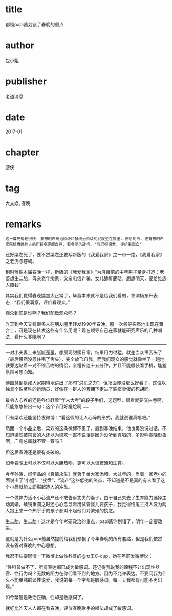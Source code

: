 # title
都怪papi酱划错了春晚的重点

# author
包小姐

# publisher
老道消息

# date
2017-01

# chapter
游侠

# tag
大文娱, 春晚

# remarks
`这一篇死得也很快. 要想明白统治阶级和被统治阶级的屁股坐在哪里. 要想明白. 还有想明白实际排春晚的人他们有多理解自己, 有多同仇敌忾. "我们很满意, 评价看观众"`

还好梁左死了，要不然梁左还要写新版的《我爱我家》之一带一路，《我爱我家》之老虎与苍蝇。



到时候像本届春晚一样，新版的《我爱我家》“为屏幕前的中年男子量身打造：老婆想生二胎，母亲老年痴呆，父亲电信诈骗，女儿舔屏鹿晗，想想明天，要给维族人赔钱”



其实我们觉得春晚尴尬太正常了，毕竟本来就不是给我们看的，导演杨东升表态：“我们很满意，评价看观众。”



观众到底是谁啊？我们配做观众吗？



昨天到今天又有很多人在朋友圈里转发1990年春晚，那一次领导突然地出现在舞台上，可是现在转发这些有什么用呢？现在领导自己在家就能研究声乐的几种唱法，看什么春晚啊？

---


一对小夫妻上来腻腻歪歪，想展现甜蜜日常，结果用力过猛，就差当众甩舌头了（最后果然没忍住甩了舌头），完全放飞自我，而我们观众的感觉就像坐了一趟地铁旁边站着一对不停舌吻的情侣，全程长达十五分钟，并且不能假装看手机，尴尬氛围可想而知。



傅园慧倒是如大家期待地讲出了那句“洪荒之力”，但场面却没那么好看了，这位以独具个性著称的运动员，好像在一群人的簇拥下走进了装疯卖傻的死胡同。

 

最令人心疼的还是各位赶着“年末大考”的段子手们，这题型，眼看就要交白卷啊，只能悠悠挤出一句：这个节目好尴尬啊……



只有梁欢还能坚持发微博：“看这假的让人心碎的形式，我就说谁真唱吧。”

 

然而一个小品之后，梁欢的这条微博不见了，直到春晚结束，他也再没说过话。不知道梁欢被禁言的人还以为梁欢一直不说话是因为没听到真唱的，多影响春晚形象啊，广电总局就不管一管吗？

但这届春晚还是很有突破的。



如今春晚上可以不仅可以大胆热吻，更可以大谈繁殖和生育。



今年孙涛、闫学晶的《真情永驻》就勇于给大家添堵，大过年的，当着一家老小的面说出了“小姐”、“接盘”、“流产”这些低劣的笑点，不知道是不是真的有人看了这个小品就能立即燃起造人的冲动。

 

一个做体力活不小心流产还不敢告诉丈夫的妻子，由于自己失去了生育能力选择主动离婚，破镜重圆之时还心心念念着用试管婴儿要孩子，我觉得结尾主持人没为两人抱上来一个热乎乎的孩子都对不起他们对繁殖的执念。



生二胎，生二胎！这才是今年考研政治的重点，papi酱你划错了，明年一定要改进。



这就是为什么papi酱虽然提前给我们预报了今年春晚的所有套路，但是我们依然没有答对春晚的中心思想。

 

我忍不住要同情一下微博上做性科普的@女王C-cup，她在年前发微博说：

 

“性科普做不了，所有表达都已成为敏感词。还记得我说我的课程不让出现性器官、性行为吗？无数的阻力在你们看不到的地方。因为不允许表达。不要问我为什么不能单纯的谈性说爱，我说的每一个字都是敏感词。每一天我都有可能不再出现。”

 

如今繁殖是政治正确，性却是敏感词了。



就好比昨天人人都在看春晚，评价春晚歌手的唱法却成了敏感词。

